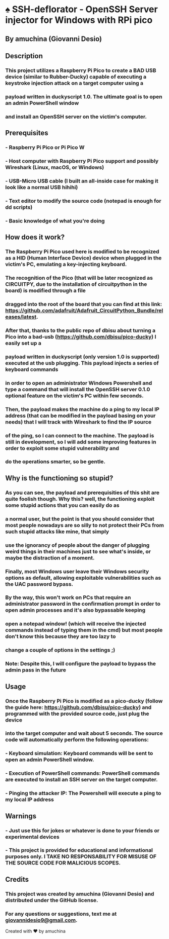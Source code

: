 # ♠ SSH-deflorator - OpenSSH Server injector for Windows with RPi pico
## By amuchina (Giovanni Desio)

## Description

### This project utilizes a Raspberry Pi Pico to create a BAD USB device (similar to Rubber-Ducky) capable of executing a keystroke injection attack on a target computer using a 
### payload written in duckyscript 1.0. The ultimate goal is to open an admin PowerShell window 
### and install an OpenSSH server on the victim's computer.

## Prerequisites

### - Raspberry Pi Pico or Pi Pico W
### - Host computer with Raspberry Pi Pico support and possibly Wireshark (Linux, macOS, or Windows)
### - USB-Micro USB cable (I built an all-inside case for making it look like a normal USB hihihi)
### - Text editor to modify the source code (notepad is enough for dd scripts)
### - Basic knowledge of what you're doing

## How does it work?

### The Raspberry Pi Pico used here is modified to be recognized as a HID (Human Interface Device) device when plugged in the victim's PC, emulating a key-injecting keyboard.
### The recognition of the Pico (that will be later recognized as CIRCUITPY, due to the installation of circuitpython in the board) is modified through a file 
### dragged into the root of the board that you can find at this link: https://github.com/adafruit/Adafruit_CircuitPython_Bundle/releases/latest. 
### After that, thanks to the public repo of dbisu about turning a Pico into a bad-usb (https://github.com/dbisu/pico-ducky) I easily set up a
### payload written in duckyscript (only version 1.0 is supported) executed at the usb plugging. This payload injects a series of keyboard commands 
### in order to open an administrator Windows Powershell and type a command that will install the OpenSSH server 0.1.0 optional feature on the victim's PC within few seconds.
### Then, the payload makes the machine do a ping to my local IP address (that can be modified in the payload basing on your needs) that I will track with Wireshark to find the IP source
### of the ping, so I can connect to the machine. The payload is still in development, so I will add some improving features in order to exploit some stupid vulnerability and
### do the operations smarter, so be gentle.

## Why is the functioning so stupid?

### As you can see, the payload and prerequisities of this shit are quite foolish though. Why this? well, the functioning exploit some stupid actions that you can easily do as
### a normal user, but the point is that you should consider that most people nowadays are so silly to not protect their PCs from such stupid attacks like mine, that simply
### use the ignorancy of people about the danger of plugging weird things in their machines just to see what's inside, or maybe the distraction of a moment.
### Finally, most Windows user leave their Windows security options as default, allowing exploitable vulnerabilities such as the UAC password bypass.
### By the way, this won't work on PCs that require an administrator password in the confirmation prompt in order to open admin processes and it's also bypassable keeping
### open a notepad window! (which will receive the injected commands instead of typing them in the cmd) but most people don't know this because they are too lazy to
### change a couple of options in the settings ;)
### Note: Despite this, I will configure the payload to bypass the admin pass in the future

## Usage

### Once the Raspberry Pi Pico is modified as a pico-ducky (follow the guide here: https://github.com/dbisu/pico-ducky) and programmed with the provided source code, just plug the device 
### into the target computer and wait about 5 seconds. The source code will automatically perform the following operations:

### - Keyboard simulation: Keyboard commands will be sent to open an admin PowerShell window.
### - Execution of PowerShell commands: PowerShell commands are executed to install an SSH server on the target computer.
### - Pinging the attacker IP: The Powershell will execute a ping to my local IP address

## Warnings

### - Just use this for jokes or whatever is done to your friends or experimental devices
### - This project is provided for educational and informational purposes only. I TAKE NO RESPONSABILITY FOR MISUSE OF THE SOURCE CODE FOR MALICIOUS SCOPES.

## Credits

### This project was created by amuchina (Giovanni Desio) and distributed under the GitHub license. 
### For any questions or suggestions, text me at giovannidesio9@gmail.com.


Created with ❤️ by amuchina
